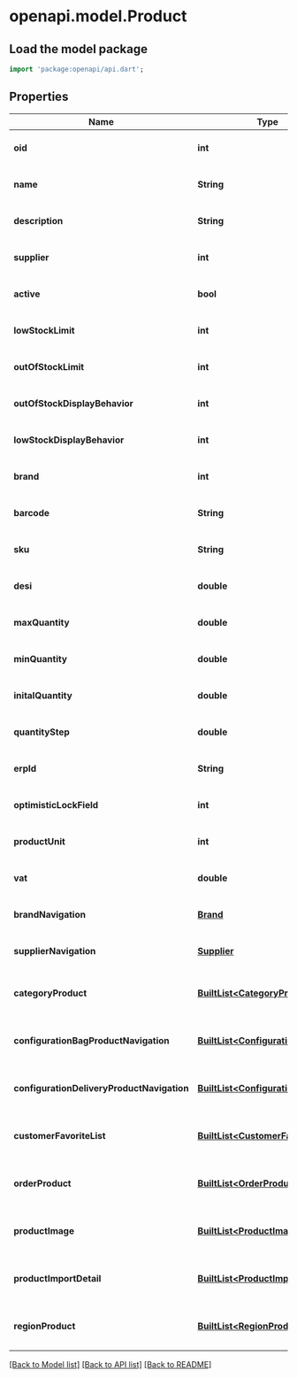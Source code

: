 # openapi.model.Product

## Load the model package
```dart
import 'package:openapi/api.dart';
```

## Properties
Name | Type | Description | Notes
------------ | ------------- | ------------- | -------------
**oid** | **int** |  | [optional] [default to null]
**name** | **String** |  | [optional] [default to null]
**description** | **String** |  | [optional] [default to null]
**supplier** | **int** |  | [optional] [default to null]
**active** | **bool** |  | [optional] [default to null]
**lowStockLimit** | **int** |  | [optional] [default to null]
**outOfStockLimit** | **int** |  | [optional] [default to null]
**outOfStockDisplayBehavior** | **int** |  | [optional] [default to null]
**lowStockDisplayBehavior** | **int** |  | [optional] [default to null]
**brand** | **int** |  | [optional] [default to null]
**barcode** | **String** |  | [optional] [default to null]
**sku** | **String** |  | [optional] [default to null]
**desi** | **double** |  | [optional] [default to null]
**maxQuantity** | **double** |  | [optional] [default to null]
**minQuantity** | **double** |  | [optional] [default to null]
**initalQuantity** | **double** |  | [optional] [default to null]
**quantityStep** | **double** |  | [optional] [default to null]
**erpId** | **String** |  | [optional] [default to null]
**optimisticLockField** | **int** |  | [optional] [default to null]
**productUnit** | **int** |  | [optional] [default to null]
**vat** | **double** |  | [optional] [default to null]
**brandNavigation** | [**Brand**](Brand.md) |  | [optional] [default to null]
**supplierNavigation** | [**Supplier**](Supplier.md) |  | [optional] [default to null]
**categoryProduct** | [**BuiltList&lt;CategoryProduct&gt;**](CategoryProduct.md) |  | [optional] [default to const []]
**configurationBagProductNavigation** | [**BuiltList&lt;Configuration&gt;**](Configuration.md) |  | [optional] [default to const []]
**configurationDeliveryProductNavigation** | [**BuiltList&lt;Configuration&gt;**](Configuration.md) |  | [optional] [default to const []]
**customerFavoriteList** | [**BuiltList&lt;CustomerFavoriteList&gt;**](CustomerFavoriteList.md) |  | [optional] [default to const []]
**orderProduct** | [**BuiltList&lt;OrderProduct&gt;**](OrderProduct.md) |  | [optional] [default to const []]
**productImage** | [**BuiltList&lt;ProductImage&gt;**](ProductImage.md) |  | [optional] [default to const []]
**productImportDetail** | [**BuiltList&lt;ProductImportDetail&gt;**](ProductImportDetail.md) |  | [optional] [default to const []]
**regionProduct** | [**BuiltList&lt;RegionProduct&gt;**](RegionProduct.md) |  | [optional] [default to const []]

[[Back to Model list]](../README.md#documentation-for-models) [[Back to API list]](../README.md#documentation-for-api-endpoints) [[Back to README]](../README.md)


